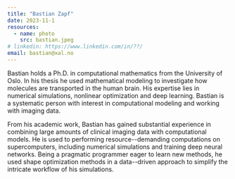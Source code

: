 ```yaml
---
title: "Bastian Zapf"
date: 2023-11-1
resources:
  - name: photo
    src: bastian.jpeg
# linkedin: https://www.linkedin.com/in/??/
email: bastian@xal.no
---
```


Bastian holds a Ph.D. in computational mathematics from the University of Oslo. 
In his thesis he used mathematical modeling to investigate how molecules are transported in the human brain.
His expertise lies in numerical simulations, nonlinear optimization and deep learning.
Bastian is a systematic person with interest in computational modeling and working with imaging data.
<!--more-->

From his academic work, Bastian has gained substantial experience in combining large amounts of clinical imaging data with computational models.
He is used to performing resource--demanding computations on supercomputers, including numerical simulations and training deep neural networks. 
Being a pragmatic programmer eager to learn new methods, he used shape optimization methods in a data--driven approach to simplify the intricate workflow of his simulations.